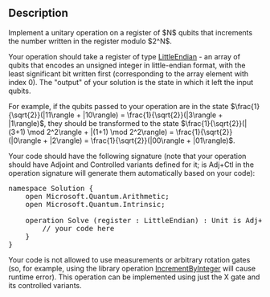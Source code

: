 ## Description

<div><p>Implement a unitary operation on a register of $N$ qubits that increments the number written in the register modulo $2^N$.</p><p>Your operation should take a register of type <a href="https://docs.microsoft.com/en-us/qsharp/api/qsharp/microsoft.quantum.arithmetic.littleendian"><span class="tex-font-style-tt">LittleEndian</span></a> - an array of qubits that encodes an unsigned integer in little-endian format, with the least significant bit written first (corresponding to the array element with index 0). The "output" of your solution is the state in which it left the input qubits.</p><p>For example, if the qubits passed to your operation are in the state $\frac{1}{\sqrt{2}}(|11\rangle + |10\rangle) = \frac{1}{\sqrt{2}}(|3\rangle + |1\rangle)$, they should be transformed to the state $\frac{1}{\sqrt{2}}(|(3+1) \mod 2^2\rangle + |(1+1) \mod 2^2\rangle) = \frac{1}{\sqrt{2}}(|0\rangle + |2\rangle) = \frac{1}{\sqrt{2}}(|00\rangle + |01\rangle)$.</p><p>Your code should have the following signature (note that your operation should have Adjoint and Controlled variants defined for it; <span class="tex-font-style-tt">is Adj+Ctl</span> in the operation signature will generate them automatically based on your code):</p><pre class="verbatim">namespace Solution {<br>    open Microsoft.Quantum.Arithmetic;<br>    open Microsoft.Quantum.Intrinsic;<br><br>    operation Solve (register : LittleEndian) : Unit is Adj+Ctl {<br>        // your code here<br>    }<br>}</pre><p>Your code is not allowed to use measurements or arbitrary rotation gates (so, for example, using the library operation <a href="https://docs.microsoft.com/en-us/qsharp/api/qsharp/microsoft.quantum.arithmetic.incrementbyinteger">IncrementByInteger</a> will cause runtime error). This operation can be implemented using just the X gate and its controlled variants.</p></div>
